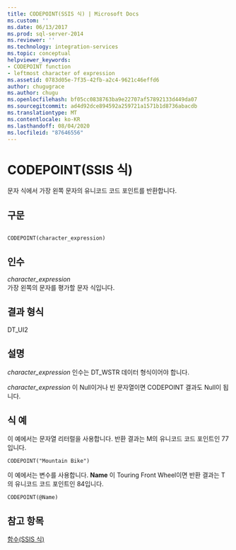 ```yaml
---
title: CODEPOINT(SSIS 식) | Microsoft Docs
ms.custom: ''
ms.date: 06/13/2017
ms.prod: sql-server-2014
ms.reviewer: ''
ms.technology: integration-services
ms.topic: conceptual
helpviewer_keywords:
- CODEPOINT function
- leftmost character of expression
ms.assetid: 0783d05e-7f35-42fb-a2c4-9621c46effd6
author: chugugrace
ms.author: chugu
ms.openlocfilehash: bf05cc0838763ba9e22707af57892133d449da07
ms.sourcegitcommit: ad4d92dce894592a259721a1571b1d8736abacdb
ms.translationtype: MT
ms.contentlocale: ko-KR
ms.lasthandoff: 08/04/2020
ms.locfileid: "87646556"
---
```

# <a name="codepoint-ssis-expression"></a>CODEPOINT(SSIS 식)
  문자 식에서 가장 왼쪽 문자의 유니코드 코드 포인트를 반환합니다.  
  
## <a name="syntax"></a>구문  
  
```  
  
CODEPOINT(character_expression)  
```  
  
## <a name="arguments"></a>인수  
 *character_expression*  
 가장 왼쪽의 문자를 평가할 문자 식입니다.  
  
## <a name="result-types"></a>결과 형식  
 DT_UI2  
  
## <a name="remarks"></a>설명  
 *character_expression* 인수는 DT_WSTR 데이터 형식이어야 합니다.  
  
 *character_expression* 이 Null이거나 빈 문자열이면 CODEPOINT 결과도 Null이 됩니다.  
  
## <a name="expression-examples"></a>식 예  
 이 예에서는 문자열 리터럴을 사용합니다. 반환 결과는 M의 유니코드 코드 포인트인 77입니다.  
  
```  
CODEPOINT("Mountain Bike")  
```  
  
 이 예에서는 변수를 사용합니다. **Name** 이 Touring Front Wheel이면 반환 결과는 T의 유니코드 코드 포인트인 84입니다.  
  
```  
CODEPOINT(@Name)  
```  
  
## <a name="see-also"></a>참고 항목  
 [함수&#40;SSIS 식&#41;](functions-ssis-expression.md)  
  
  
